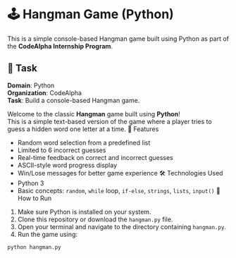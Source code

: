 # 🕹️ Hangman Game (Python)
This is a simple console-based Hangman game built using Python as part of the **CodeAlpha Internship Program**.

## 🏁 Task
**Domain**: Python  
**Organization**: CodeAlpha  
**Task**: Build a console-based Hangman game.


Welcome to the classic **Hangman** game built using **Python**!  
This is a simple text-based version of the game where a player tries to guess a hidden word one letter at a time.
📌 Features
- Random word selection from a predefined list
- Limited to 6 incorrect guesses
- Real-time feedback on correct and incorrect guesses
- ASCII-style word progress display
- Win/Lose messages for better game experience
🛠 Technologies Used
- Python 3
- Basic concepts: `random`, `while` loop, `if-else`, `strings`, `lists`, `input()`
🚀 How to Run
1. Make sure Python is installed on your system.
2. Clone this repository or download the `hangman.py` file.
3. Open your terminal and navigate to the directory containing `hangman.py`.
4. Run the game using:
```bash
python hangman.py
